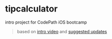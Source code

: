 tipcalculator
=============

intro project for CodePath iOS bootcamp

> based on [intro video](http://vimeo.com/74764846) and [suggested updates](https://gist.github.com/timothy1ee/7747214)
